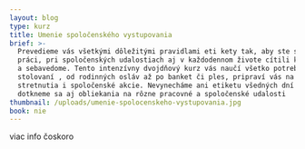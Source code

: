 ```yaml
---
layout: blog
type: kurz
title: Umenie spoločenského vystupovania
brief: >-
  Prevedieme vás všetkými dôležitými pravidlami eti kety tak, aby ste sa v
  práci, pri spoločenských udalostiach aj v každodennom živote cítili komfortne
  a sebavedome. Tento intenzívny dvojdňový kurz vás naučí všetko potrebné o
  stolovaní , od rodinných osláv až po banket či ples, pripraví vás na pracovné
  stretnutia i spoločenské akcie. Nevynecháme ani etiketu všedných dní a
  dotkneme sa aj obliekania na rôzne pracovné a spoločenské udalosti
thumbnail: /uploads/umenie-spolocenskeho-vystupovania.jpg
book: nie
---
```

viac info čoskoro
